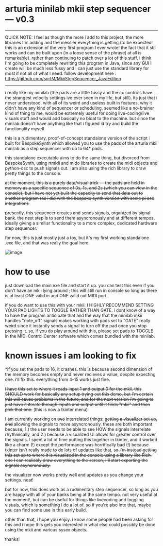 # arturia minilab mkii step sequencer — v0.3

---------------------------------------------------------------------------------------------------------------------------

QUICK NOTE: 
I feel as though the more i add to this project, the more libraries I'm adding and the messier everything is getting (to be expected! this is an extension of the very first program I ever wrote! the fact that it still works and can be built upon (in a loose sense of the phrase) at all is remarkable). rather than continuing to patch over a lot of this stuff, I think I'm going to be completely rewriting this program in Java, since any GUI I create will be much less fussy and I can just use the standard library for most if not all of what I need. follow development here : https://github.com/sqrtM/MkiiStepSequencer_JavaEdition


-----------------------------------------------------------------------------------------------------------------------------

i really like my minilab (the pads are a little fussy and the cc controls have the strangest velocity settings ive ever seen in my life, but still). its just that i never understood, with all of its weird and useless built in features, why it didn't have any kind of sequencer or scheduling. seemed like a no-brainer kind of thing to me. would be extremely useful for doing live-coding/live visuals stuff and would add basically no bloat to the machine. but since the minilab doesn't have anything like that i figured id try and build the functionality myself

this is a rudimentary, proof-of-concept standalone version of the script i built for BespokeSynth which allowed you to use the pads of the arturia mkii minilab as a step sequencer with up to 64* pads.

this standalone executable aims to do the same thing, but divorced from BespokeSynth, using rtmidi and mido libraries to create the midi objects and python-osc to push signals out. i am also using the rich library to draw pretty things to the console.

~~at the moment, this is a purely data/visual trick — the pads are held in memory as a specific sequence of 0s, 1s, and 2s (which you can view in the console), but I have not yet built the capacity to send that data out to another program (as i did with the bespoke synth version with sonic pi osc integration).~~

presently, this sequencer creates and sends signals, organized by signal bank. the next step is to send them asyncronously and at different tempos, ideally giving a similiar functionality to a more complex, dedicated hardware step sequencer.

for now, this is just mostly just a toy, but it's my first working standalone .exe file, and that was really the goal here.

![image](https://user-images.githubusercontent.com/79169638/201188439-1bbfc3b3-92f9-48df-a266-18f98cd5683b.png)

# how to use

just download the main.exe file and start it up. you can test this even if you don't have an mkii lying around ; this will still run in console so long as there is at least ONE valid in and ONE valid out MIDI port.

if you do want to use this with your mkii:
I HIGHLY RECOMMEND SETTING YOUR PAD LIGHTS TO TOGGLE RATHER THAN GATE. 
i dont know of a way to have the program anticipate that and the way that the minilab mkii handles "note_off" signals makes working with pads set to "GATE" really weird since it instantly sends a signal to turn off the pad once you stop pressing it. so, if you do play around with this, please set pads to TOGGLE in the MIDI Control Center software which comes bundled with the minilab.

# known issues i am looking to fix

*if you set the pads to 16, it crashes. this is because second dimension of the memory becomes empty and never recieves a value, despite expecting one. i'll fix this. everything from 4-15 works just fine.

~~i have this set to where it reads input 1 and output 0 for the mkii. this SHOULD work for basically any setup trying out this demo, but I'm certain this will cause problems in the future, and for the next version i'm going to just have it iterate through inputs and output until it finds "mkii" and then pick that one.~~ (this is now a tkinter menu)

I am currently working on ~~two~~ interrelated things: ~~getting a visualizer set up, and~~ allowing the signals to move asyncronously. these are both important because, 1.) the user needs to be able to see HOW the signals interrelate rhythmically, and 2.) because a visualized UI allows for greater control over the signals. I spent a lot of time putting this together in tkinter, and it worked like a charm (!) except the performance was horrifically bad (!) because tkinter isn't really made to do lots of updates like that, ~~so I'm instead getting this set up to where it is visualized in the console using a library like Rich. one I can realiably draw everything to the screen, I'll start exporting the signals asyncronously.~~

the visualizer now works pretty well and updates as you change your settings. neat!

but for now, this does work as a rudimentary step sequencer, so long as you are happy with all of your banks being at the same tempo. not very useful at the moment!, but can be useful for things like livecoding and toggling visuals, which is something I do a lot of. so if you're also into that, maybe you can find some use in this early build.

other than that, i hope you enjoy. i know some people had been asking for this and i hope this gets you interested in what else could possibly be done using the mkii and various sysex objects.

thanks!
